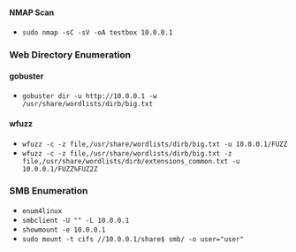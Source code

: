 #### NMAP Scan
- `sudo nmap -sC -sV -oA testbox 10.0.0.1`

### Web Directory Enumeration
#### gobuster
- `gobuster dir -u http://10.0.0.1 -w /usr/share/wordlists/dirb/big.txt`

#### wfuzz
- `wfuzz -c -z file,/usr/share/wordlists/dirb/big.txt -u 10.0.0.1/FUZZ`
- `wfuzz -c -z file,/usr/share/wordlists/dirb/big.txt -z file,/usr/share/wordlists/dirb/extensions_common.txt -u 10.0.0.1/FUZZ%FUZ2Z`

### SMB Enumeration

- `enum4linux`
- `smbclient -U "" -L 10.0.0.1`
- `showmount -e 10.0.0.1`
- `sudo mount -t cifs //10.0.0.1/share$ smb/ -o user="user"`




